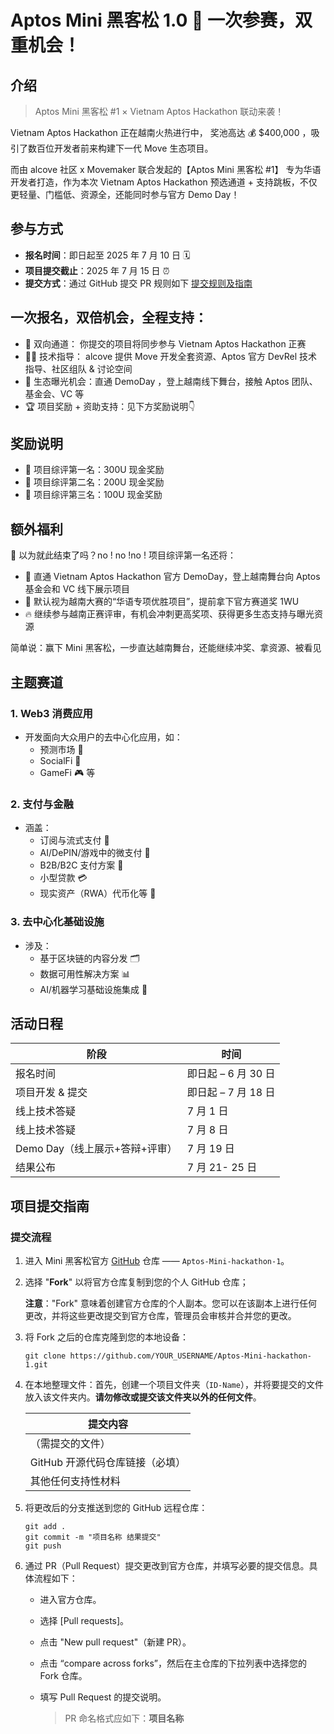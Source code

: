 # Aptos Mini 黑客松 1.0 🚀 一次参赛，双重机会！

## 介绍
>Aptos Mini 黑客松 #1 × Vietnam Aptos Hackathon 联动来袭！

Vietnam Aptos Hackathon 正在越南火热进行中，
奖池高达 💰 $400,000 ，吸引了数百位开发者前来构建下一代 Move 生态项目。

而由 alcove 社区 x Movemaker  联合发起的【Aptos Mini 黑客松 #1】
专为华语开发者打造，作为本次 Vietnam Aptos Hackathon 预选通道 + 支持跳板，不仅更轻量、门槛低、资源全，还能同时参与官方 Demo Day！

## 参与方式
- **报名时间**：即日起至 2025 年 7 月 10 日 🗓️
- **项目提交截止**：2025 年 7 月 15 日 ⏰
- **提交方式**：通过 GitHub 提交 PR 规则如下 [提交规则及指南](#项目提交指南)

## 一次报名，双倍机会，全程支持：
- 🔄 双向通道： 你提交的项目将同步参与 Vietnam Aptos Hackathon 正赛
- 🧑‍💻 技术指导： alcove 提供 Move 开发全套资源、Aptos 官方 DevRel 技术指导、社区组队 & 讨论空间
- 🌟 生态曝光机会：直通 DemoDay ，登上越南线下舞台，接触 Aptos 团队、基金会、VC 等
- 🏆 项目奖励 + 资助支持：见下方奖励说明👇

## 奖励说明
- 🥇 项目综评第一名：300U 现金奖励
- 🥈 项目综评第二名：200U 现金奖励
- 🥉 项目综评第三名：100U 现金奖励

## 额外福利
📣 以为就此结束了吗？no ! no !no ! 项目综评第一名还将：
- 🚀 直通 Vietnam Aptos Hackathon 官方 DemoDay，登上越南舞台向 Aptos 基金会和 VC 线下展示项目
- 🏅 默认视为越南大赛的“华语专项优胜项目”，提前拿下官方赛道奖 1WU
- 🔥 继续参与越南正赛评审，有机会冲刺更高奖项、获得更多生态支持与曝光资源

简单说：赢下 Mini 黑客松，一步直达越南舞台，还能继续冲奖、拿资源、被看见

## 主题赛道

### 1. Web3 消费应用
- 开发面向大众用户的去中心化应用，如：
  - 预测市场 🔮
  - SocialFi 🤝
  - GameFi 🎮 等

### 2. 支付与金融
- 涵盖：
  - 订阅与流式支付 💸
  - AI/DePIN/游戏中的微支付 🤖
  - B2B/B2C 支付方案 🏢
  - 小型贷款 💳
  - 现实资产（RWA）代币化等 🏦

### 3. 去中心化基础设施
- 涉及：
  - 基于区块链的内容分发 🗂️
  - 数据可用性解决方案 📊
  - AI/机器学习基础设施集成 🤖

## 活动日程

| 阶段                     | 时间                |
|--------------------------|---------------------|
| 报名时间                 | 即日起 – 6 月 30 日    |
| 项目开发 & 提交          | 即日起 – 7 月 18 日    |
| 线上技术答疑             | 7 月 1 日              |
| 线上技术答疑             | 7 月 8 日              |
| Demo Day（线上展示+答辩+评审） | 7 月 19 日         |
| 结果公布                 | 7 月 21- 25 日          |


## 项目提交指南
### 提交流程

1. 进入 Mini 黑客松官方 [GitHub](https://github.com/ALCOVE-LAB/Aptos-Mini-hackathon-1) 仓库 —— `Aptos-Mini-hackathon-1`。

2. 选择 "**Fork**" 以将官方仓库复制到您的个人 GitHub 仓库；

   **注意**："Fork" 意味着创建官方仓库的个人副本。您可以在该副本上进行任何更改，并将这些更改提交到官方仓库，管理员会审核并合并您的更改。

3. 将 Fork 之后的仓库克隆到您的本地设备：

   ```
   git clone https://github.com/YOUR_USERNAME/Aptos-Mini-hackathon-1.git
   ```

4. 在本地整理文件：首先，创建一个项目文件夹（`ID-Name`），并将要提交的文件放入该文件夹内。**请勿修改或提交该文件夹以外的任何文件**。

   | 提交内容                                                                                                                   |
   | ------------------------------------------------------------------------------------------------------------------------- |
   | （需提交的文件）                                                                                                          |
   | GitHub 开源代码仓库链接（必填）                                                                                                         |
   | 其他任何支持性材料                                                                                                       |

6. 将更改后的分支推送到您的 GitHub 远程仓库：

   ```
   git add .
   git commit -m "项目名称 结果提交"
   git push
   ```

7. 通过 PR（Pull Request）提交更改到官方仓库，并填写必要的提交信息。具体流程如下：

   - 进入官方仓库。

   - 选择 [Pull requests]。

   - 点击 "New pull request"（新建 PR）。

   - 点击 “compare across forks”，然后在主仓库的下拉列表中选择您的 Fork 仓库。

   - 填写 Pull Request 的提交说明。

     > PR 命名格式应如下：**项目名称**
